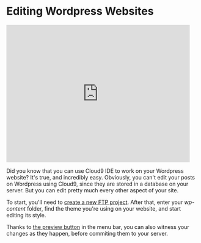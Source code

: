 # Editing Wordpress Websites

<iframe width="480" height="360" src="http://www.youtube.com/embed/3vZIKzALxyU" frameborder="0" allowfullscreen></iframe>

Did you know that you can use Cloud9 IDE to work on your Wordpress website? It's true, and incredibly easy. Obviously, you can't edit your posts on Wordpress using Cloud9, since they are stored in a database on your server. But you can edit pretty much every other aspect of your site.

To start, you'll need to [create a new FTP project](./ftp_workspaces.html). After that, enter your _wp-content_ folder, find the theme you're using on your website, and start editing its style.

Thanks to [the preview button](./editor.html#previewButton) in the menu bar, you can also witness your changes as they happen, before commiting them to your server.